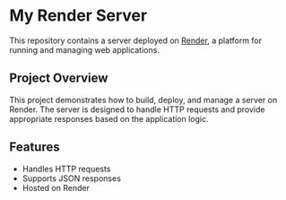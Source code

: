 # My Render Server

This repository contains a server deployed on [Render](https://render.com/), a platform for running and managing web applications.

## Project Overview

This project demonstrates how to build, deploy, and manage a server on Render. The server is designed to handle HTTP requests and provide appropriate responses based on the application logic.

## Features

- Handles HTTP requests
- Supports JSON responses
- Hosted on Render

